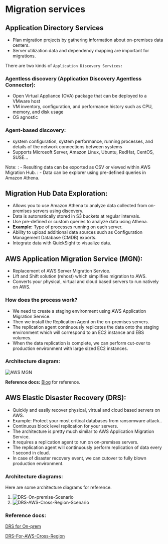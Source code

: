 # Migration services

## Application Directory Services

- Plan migration projects by gathering information about on-premises data centers.
- Server utilization data and dependency mapping are important for migrations.

There are two kinds of `Application Discovery Services:`

### Agentless discovery (Application Discovery Agentless Connector):
- Open Virtual Appliance (OVA) package that can be deployed to a VMware host
- VM inventory, configuration, and performance history such as CPU, memory, and disk usage
- OS agnostic

### Agent-based discovery:

- system configuration, system performance, running processes, and details of the network connections between systems
- Supports Microsoft Server, Amazon Linux, Ubuntu, RedHat, CentOS, SUSE...

Note:
: - Resulting data can be exported as CSV or viewed within AWS Migration Hub.
: - Data can be explorer using pre-defined queries in Amazon Athena.

## Migration Hub Data Exploration:

- Allows you to use Amazon Athena to analyze data collected from on-premises servers using discovery.
- Data is automatically stored in S3 buckets at regular intervals.
- Use pre-defined or custom queries to analyze data using Athena.
- **Example:** Type of processes running on each server.
- Ability to upload additional data sources such as Configuration Management Database (CMDB) exports.
- Integrate data with QuickSight to visualize data.

## AWS Application Migration Service (MGN):

- Replacement of AWS Server Migration Service.
- Lift and Shift solution (rehost) which simplifies migration to AWS.
- Converts your physical, virtual and cloud based servers to run natively on AWS.

### How does the process work?

- We need to create a staging environment using AWS Application Migration Service.
- Then we install the Replication Agent on the on-premises servers.
- The replication agent continuously replicates the data onto the staging environment which will correspond to an EC2 instance
  and EBS volumes.
- When the data replication is complete, we can perform cut-over to production environment with large sized EC2 instances.

### Architecture diagram:

![AWS MGN](https://d2908q01vomqb2.cloudfront.net/da4b9237bacccdf19c0760cab7aec4a8359010b0/2021/04/15/2021-aws-mgn-how-it-works.jpg)

**Reference docs:** [Blog](https://aws.amazon.com/blogs/aws/how-to-use-the-new-aws-application-migration-service-for-lift-and-shift-migrations/) for reference.

## AWS Elastic Disaster Recovery (DRS):

- Quickly and easily recover physical, virtual and cloud based servers on AWS.
- Example: Protect your most critical databases from ransomware attack..
- Continuous block level replication for your servers.
- The architecture is pretty much similar to AWS Application Migration Service.
- It requires a replication agent to run on on-premises servers.
- The replication agent will continuously perform replication of data every 1 second in cloud.
- In case of disaster recovery event, we can cutover to fully blown production environment.

### Architecture diagrams:

Here are some architecture diagrams for reference.

1. ![DRS-On-premise-Scenario](https://d2908q01vomqb2.cloudfront.net/e1822db470e60d090affd0956d743cb0e7cdf113/2022/05/04/AWS-Elastic-Disaster-Recovery-replicates-workloads-from-source-to-AWS-Region.png)
2. ![DRS-AWS-Cross-Region-Scenario](https://d2908q01vomqb2.cloudfront.net/da4b9237bacccdf19c0760cab7aec4a8359010b0/2022/11/17/DRS-Cross-Region-Diagram.jpg)

### Reference docs:

[DRS for On-prem](https://aws.amazon.com/blogs/storage/disaster-recovery-monitoring-of-aws-elastic-disaster-recovery/)

[DRS-For-AWS-Cross-Region](https://aws.amazon.com/blogs/aws/automated-in-aws-failback-for-aws-elastic-disaster-recovery/)